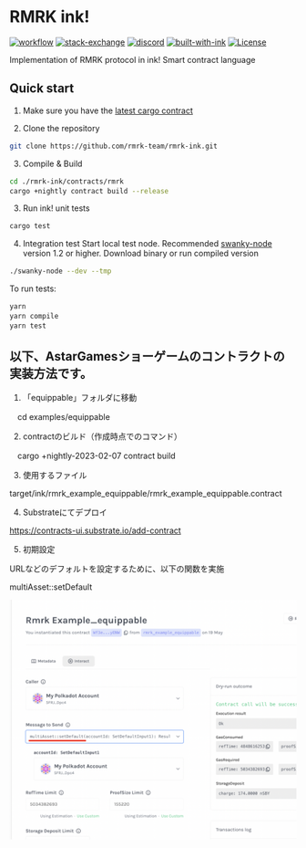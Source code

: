 # RMRK ink!
[![workflow][a1]][a2] [![stack-exchange][s1]][s2] [![discord][d1]][d2] [![built-with-ink][i1]][i2] [![License][ap1]][ap2]

[s1]: https://img.shields.io/badge/click-white.svg?logo=StackExchange&label=ink!%20Support%20on%20StackExchange&labelColor=white&color=blue
[s2]: https://substrate.stackexchange.com/questions/tagged/ink?tab=Votes
[a1]: https://github.com/swanky-dapps/nft/actions/workflows/test.yml/badge.svg
[a2]: https://github.com/rmrk-team/rmrk-ink/actions/workflows/test.yml
[d1]: https://img.shields.io/discord/722223075629727774?style=flat-square&label=discord
[d2]: https://discord.gg/Z3nC9U4
[i1]: https://github.com/swanky-dapps/nft/blob/main/.images/ink.svg
[i2]: https://github.com/paritytech/ink
[ap1]: https://img.shields.io/badge/License-Apache%202.0-blue.svg
[ap2]: https://opensource.org/licenses/Apache-2.0

Implementation of RMRK protocol in ink! Smart contract language


## Quick start

1. Make sure you have the [latest cargo contract](https://crates.io/crates/cargo-contract)


2. Clone the repository

```sh
git clone https://github.com/rmrk-team/rmrk-ink.git
```

3. Compile & Build

```sh
cd ./rmrk-ink/contracts/rmrk
cargo +nightly contract build --release
```

3. Run ink! unit tests

```sh
cargo test
```

4. Integration test
Start local test node. Recommended [swanky-node](https://github.com/AstarNetwork/swanky-node) version 1.2 or higher. Download binary or run compiled version
```sh
./swanky-node --dev --tmp
```
To run tests:

```sh
yarn
yarn compile
yarn test
```

## 以下、AstarGamesショーゲームのコントラクトの実装方法です。

1. 「equippable」フォルダに移動

　cd examples/equippable

2. contractのビルド（作成時点でのコマンド）

　cargo +nightly-2023-02-07 contract build

3. 使用するファイル

target/ink/rmrk_example_equippable/rmrk_example_equippable.contract

4. Substrateにてデプロイ

https://contracts-ui.substrate.io/add-contract

5. 初期設定

URLなどのデフォルトを設定するために、以下の関数を実施

multiAsset::setDefault

![](./image.png)
